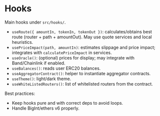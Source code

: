 # Hooks

Main hooks under `src/hooks/`.

- `useRoute({ amountIn, tokenIn, tokenOut })`: calculates/obtains best route (router + path + amountOut). May use quote services and local heuristics.
- `usePriceImpact(path, amountIn)`: estimates slippage and price impact; integrates with `calculatePriceImpact` in services.
- `useOracle()`: (optional) prices for display; may integrate with Band/Chainlink if enabled.
- `useBalances()`: reads user ERC20 balances.
- `useAggregatorContract()`: helper to instantiate aggregator contracts.
- `useTheme()`: light/dark theme.
- `useWhiteListedRouters()`: list of whitelisted routers from the contract.

Best practices:
- Keep hooks pure and with correct deps to avoid loops.
- Handle BigInt/ethers v6 properly.
